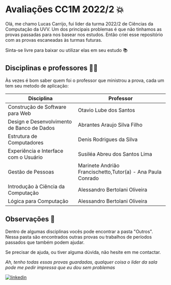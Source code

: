 # Avaliações CC1M 2022/2 💥

Olá, me chamo Lucas Carrijo, fui lider da turma 2022/2 de Ciências da Computação da UVV. Um dos principais problemas é que não tinhamos as provas passadas para nos basear nos estudos. Então criei esse repositório com as provas escaneadas às turmas futuras.

Sinta-se livre para baixar ou utilizar elas em seu estudo 📚

## Disciplinas e professores 👨‍🏫

Às vezes é bom saber quem foi o professor que ministrou a prova, cada um tem seu metodo de aplicação:

| Disciplina                                  | Professor                                                           |
| -------------                               | -------------                                                       |
| Construção de Software para Web             | Otavio Lube dos Santos                                              |
| Design e Desenvolvimento de Banco de Dados  | Abrantes Araujo Silva Filho                                         |
| Estrutura de Computadores                   | Denis Rodrigues da Silva                                            |
| Experiência e Interface com o Usuário       | Susiléa Abreu dos Santos Lima                                       |
| Gestão de Pessoas                           | Marinete Andrião Francischetto,Tutor(a) - Ana Paula Conrado         |
| Introdução à Ciência da Computação          | Alessandro Bertolani Oliveira                                       | 
| Lógica para Computação                      | Alessandro Bertolani Oliveira                                       |

## Observações 🔎

Dentro de algumas disciplinas vocês pode encontrar a pasta "Outros". Nessa pasta são encontrados outras provas ou trabalhos de períodos passados que também podem ajudar.

Se precisar de ajuda, ou tiver alguma dúvida, não hesite em me contactar.

*Ah, tenho todas essas provas guardadas, qualquer coisa o lider da sala pode me pedir impressa que eu dou sem problemas*

[![linkedin](https://img.shields.io/badge/LinkedIn-0077B5?style=for-the-badge&logo=linkedin&logoColor=white)](https://www.linkedin.com/in/lucas-carrijo-ferrari-4aa93b20b/)
